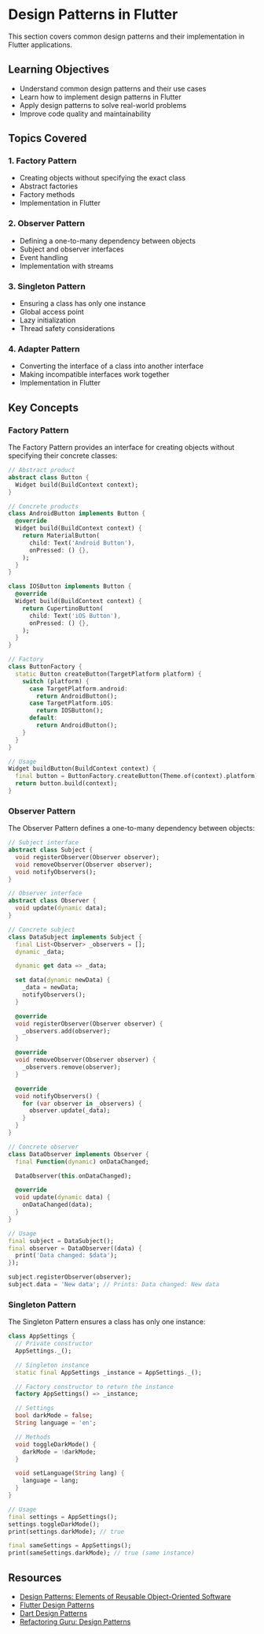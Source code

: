 # Design Patterns in Flutter

This section covers common design patterns and their implementation in Flutter applications.

## Learning Objectives

- Understand common design patterns and their use cases
- Learn how to implement design patterns in Flutter
- Apply design patterns to solve real-world problems
- Improve code quality and maintainability

## Topics Covered

### 1. Factory Pattern

- Creating objects without specifying the exact class
- Abstract factories
- Factory methods
- Implementation in Flutter

### 2. Observer Pattern

- Defining a one-to-many dependency between objects
- Subject and observer interfaces
- Event handling
- Implementation with streams

### 3. Singleton Pattern

- Ensuring a class has only one instance
- Global access point
- Lazy initialization
- Thread safety considerations

### 4. Adapter Pattern

- Converting the interface of a class into another interface
- Making incompatible interfaces work together
- Implementation in Flutter

## Key Concepts

### Factory Pattern

The Factory Pattern provides an interface for creating objects without specifying their concrete classes:

```dart
// Abstract product
abstract class Button {
  Widget build(BuildContext context);
}

// Concrete products
class AndroidButton implements Button {
  @override
  Widget build(BuildContext context) {
    return MaterialButton(
      child: Text('Android Button'),
      onPressed: () {},
    );
  }
}

class IOSButton implements Button {
  @override
  Widget build(BuildContext context) {
    return CupertinoButton(
      child: Text('iOS Button'),
      onPressed: () {},
    );
  }
}

// Factory
class ButtonFactory {
  static Button createButton(TargetPlatform platform) {
    switch (platform) {
      case TargetPlatform.android:
        return AndroidButton();
      case TargetPlatform.iOS:
        return IOSButton();
      default:
        return AndroidButton();
    }
  }
}

// Usage
Widget buildButton(BuildContext context) {
  final button = ButtonFactory.createButton(Theme.of(context).platform);
  return button.build(context);
}
```

### Observer Pattern

The Observer Pattern defines a one-to-many dependency between objects:

```dart
// Subject interface
abstract class Subject {
  void registerObserver(Observer observer);
  void removeObserver(Observer observer);
  void notifyObservers();
}

// Observer interface
abstract class Observer {
  void update(dynamic data);
}

// Concrete subject
class DataSubject implements Subject {
  final List<Observer> _observers = [];
  dynamic _data;

  dynamic get data => _data;

  set data(dynamic newData) {
    _data = newData;
    notifyObservers();
  }

  @override
  void registerObserver(Observer observer) {
    _observers.add(observer);
  }

  @override
  void removeObserver(Observer observer) {
    _observers.remove(observer);
  }

  @override
  void notifyObservers() {
    for (var observer in _observers) {
      observer.update(_data);
    }
  }
}

// Concrete observer
class DataObserver implements Observer {
  final Function(dynamic) onDataChanged;

  DataObserver(this.onDataChanged);

  @override
  void update(dynamic data) {
    onDataChanged(data);
  }
}

// Usage
final subject = DataSubject();
final observer = DataObserver((data) {
  print('Data changed: $data');
});

subject.registerObserver(observer);
subject.data = 'New data'; // Prints: Data changed: New data
```

### Singleton Pattern

The Singleton Pattern ensures a class has only one instance:

```dart
class AppSettings {
  // Private constructor
  AppSettings._();

  // Singleton instance
  static final AppSettings _instance = AppSettings._();

  // Factory constructor to return the instance
  factory AppSettings() => _instance;

  // Settings
  bool darkMode = false;
  String language = 'en';

  // Methods
  void toggleDarkMode() {
    darkMode = !darkMode;
  }

  void setLanguage(String lang) {
    language = lang;
  }
}

// Usage
final settings = AppSettings();
settings.toggleDarkMode();
print(settings.darkMode); // true

final sameSettings = AppSettings();
print(sameSettings.darkMode); // true (same instance)
```

## Resources

- [Design Patterns: Elements of Reusable Object-Oriented Software](https://www.amazon.com/Design-Patterns-Elements-Reusable-Object-Oriented/dp/0201633612)
- [Flutter Design Patterns](https://flutterdesignpatterns.com/)
- [Dart Design Patterns](https://dart.dev/guides/language/effective-dart)
- [Refactoring Guru: Design Patterns](https://refactoring.guru/design-patterns)
